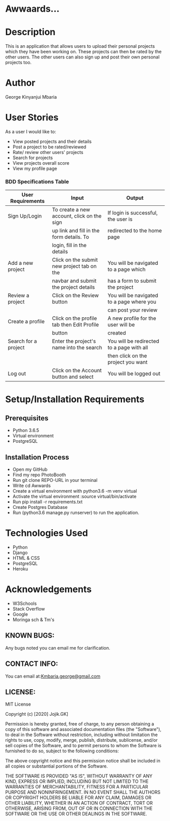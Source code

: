 # Awwaards...

# Description
This is an application that allows users to upload their personal projects which they have been working on. These projects can then be rated by the other users. The other users can also sign up and post their own personal projects too.

# Author
  George Kinyanjui Mbaria

# User Stories
As a user I would like to:

* View posted projects and their details
* Post a project to be rated/reviewed
* Rate/ review other users' projects
* Search for projects 
* View projects overall score
* View my profile page

### BDD Specifications Table
|        User Requirements                 |           Input                           |           Output                         |
|------------------------------------------|-------------------------------------------|------------------------------------------|
| Sign Up/Login                            | To create a new account, click on the sign| If login is successful, the user is      |
|                                          | up link and fill in the form details. To  | redirected to the home page              |
|                                          | login, fill in the details                |                                          |
| Add a new project                        | Click on the submit new project tab on the| You will be navigated to a page which    |
|                                          | navbar and submit the project details     | has a form to submit the project         |
| Review a project                         | Click on the Review button                | You will be navigated to a page where you|
|                                          |                                           | can post your review                     |
| Create a profile                         | Click on the profile tab then Edit Profile| A new profile for the user will be       |
|                                          | button                                    | created                                  |
| Search for a project                     | Enter the project's name into the search  | You will be redirected to a page with all||                                          | bar in the navbar                         | results matching your search. You can    |
|                                          |                                           | then click on the project you want       |
| Log out                                  | Click on the Account button and select    | You will be logged out                   ||                                          | log out                                   |                                          |


# Setup/Installation Requirements
## Prerequisites
* Python 3.6.5
* Virtual environment
* PostgreSQL

## Installation Process
* Open my GitHub
* Find my repo PhotoBooth
* Run git clone REPO-URL in your terminal
* Write cd Awwards
* Create a virtual environment with python3.6 -m venv virtual
* Activate the virtual environment :source virtual/bin/activate
* Run pip install -r requirements.txt
* Create Postgres Database
* Run (python3.6 manage.py runserver) to run the application.



# Technologies Used
* Python 
* Django 
* HTML & CSS
* PostgreSQL
* Heroku


# Acknowledgements
* W3Schools
* Stack Overflow
* Google
* Moringa sch & Tm's

## KNOWN BUGS:
Any bugs noted you can email me for clarification.


## CONTACT INFO:
You can email at:Kmbaria.george@gmail.com

## LICENSE:
MIT License

Copyright (c) [2020] Jojik.GK]

Permission is hereby granted, free of charge, to any person obtaining a copy of this software and associated documentation files (the "Software"), to deal in the Software without restriction, including without limitation the rights to use, copy, modify, merge, publish, distribute, sublicense, and/or sell copies of the Software, and to permit persons to whom the Software is furnished to do so, subject to the following conditions:

The above copyright notice and this permission notice shall be included in all copies or substantial portions of the Software.

THE SOFTWARE IS PROVIDED "AS IS", WITHOUT WARRANTY OF ANY KIND, EXPRESS OR IMPLIED, INCLUDING BUT NOT LIMITED TO THE WARRANTIES OF MERCHANTABILITY, FITNESS FOR A PARTICULAR PURPOSE AND NONINFRINGEMENT. IN NO EVENT SHALL THE AUTHORS OR COPYRIGHT HOLDERS BE LIABLE FOR ANY CLAIM, DAMAGES OR OTHER LIABILITY, WHETHER IN AN ACTION OF CONTRACT, TORT OR OTHERWISE, ARISING FROM, OUT OF OR IN CONNECTION WITH THE SOFTWARE OR THE USE OR OTHER DEALINGS IN THE SOFTWARE.

